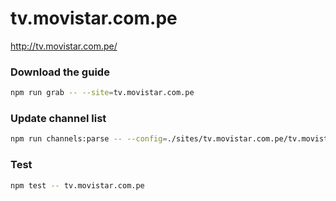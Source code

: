 # tv.movistar.com.pe

http://tv.movistar.com.pe/

### Download the guide

```sh
npm run grab -- --site=tv.movistar.com.pe
```

### Update channel list

```sh
npm run channels:parse -- --config=./sites/tv.movistar.com.pe/tv.movistar.com.pe.config.js --output=./sites/tv.movistar.com.pe/tv.movistar.com.pe.channels.xml
```

### Test

```sh
npm test -- tv.movistar.com.pe
```
